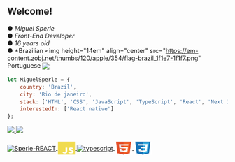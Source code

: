 ## Welcome!

●  *Miguel Sperle* <br>
●  *Front-End Developer* <br>
●  *16 years old* <br>
●  *Brazilian <img height="14em" align="center" src="https://em-content.zobj.net/thumbs/120/apple/354/flag-brazil_1f1e7-1f1f7.png" Portuguese <img height="14em" align="center" src="https://em-content.zobj.net/thumbs/120/google/350/flag-portugal_1f1f5-1f1f9.png"/> <br> 

```javascript
let MiguelSperle = {
    country: 'Brazil',
    city: 'Rio de janeiro',
    stack: ['HTML', 'CSS', 'JavaScript', 'TypeScript', 'React', 'Next JS'],
    interestedIn: ['React native']
};
```

<div>
<a href="https://github.com/seu-usuário-aqui">
<img height="180em" src="https://github-readme-stats.vercel.app/api?username=MiguelSperle&show_icons=true&theme=dark&include_all_commits=true&count_private=true"/>
<img height="180em" src="https://github-readme-stats.vercel.app/api/top-langs/?username=MiguelSperle&layout=compact&langs_count=7&theme=dark"/>
</div>


<div style="display: inline_block"><br>
 <img align="center" alt="Sperle-REACT" height="30" width="40" src="https://cdn.jsdelivr.net/gh/devicons/devicon/icons/react/react-original.svg" />
 <img align="center" alt="Sperle-Js" height="30" width="40" src="https://raw.githubusercontent.com/devicons/devicon/master/icons/javascript/javascript-plain.svg">
 <img align="center" height="30" width="40" src="https://cdn.jsdelivr.net/gh/devicons/devicon/icons/typescript/typescript-plain.svg"  alt="typescript"  />
 <img align="center" alt="Sperle-HTML" height="30" width="40" src="https://raw.githubusercontent.com/devicons/devicon/master/icons/html5/html5-original.svg">
 <img align="center" alt="Sperle-CSS" height="30" width="40" src="https://raw.githubusercontent.com/devicons/devicon/master/icons/css3/css3-original.svg">
</div>
 
    

